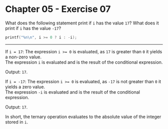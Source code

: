# Chapter 05 - Exercise 07

What does the following statement print if `i` has the value `17`? What does it
print if `i` has the value `-17`?

```C
printf("%n\n", i >= 0 ? i : -i);
```


---

If `i = 17`: 
The expression `i >= 0` is evaluated, as `17` is greater than `0` it yields a
non-zero value.  
The expression `i` is evaluated and is the result of the conditional expression.

Output: `17`.

If `i = -17`:
The expression `i >= 0` is evaluated, as `-17` is not greater than `0` it yields
a zero value.  
The expression `-i` is evaluated and is the result of the conditional
expression.  

Output: `17`. 


In short, the ternary operation evaluates to the absolute value of the integer
stored in `i`.

